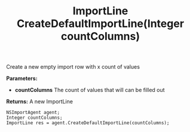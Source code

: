 ﻿---
uid: crmscript_ref_NSImportAgent_CreateDefaultImportLine
title: ImportLine CreateDefaultImportLine(Integer countColumns)
intellisense: NSImportAgent.CreateDefaultImportLine
keywords: NSImportAgent, CreateDefaultImportLine
so.topic: reference
---

Create a new empty import row with x count of values

**Parameters:**
 - **countColumns** The count of values that will can be filled out

**Returns:** A new ImportLine

```crmscript
NSImportAgent agent;
Integer countColumns;
ImportLine res = agent.CreateDefaultImportLine(countColumns);
```

